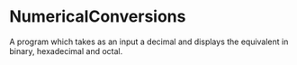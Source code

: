 # NumericalConversions
A program which takes as an input a decimal and displays the equivalent in binary, hexadecimal and octal.
